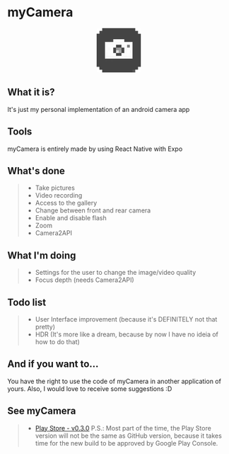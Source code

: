 # myCamera

<p align="center">
  <img src="/assets/icon.png" width="100" height="100" />
</p>

## What it is?

It's just my personal implementation of an android camera app

## Tools

myCamera is entirely made by using React Native with Expo

## What's done

> - Take pictures
> - Video recording
> - Access to the gallery
> - Change between front and rear camera
> - Enable and disable flash
> - Zoom
> - Camera2API

## What I'm doing

> - Settings for the user to change the image/video quality
> - Focus depth (needs Camera2API)

## Todo list

> - User Interface improvement (because it's DEFINITELY not that pretty)
> - HDR (It's more like a dream, because by now I have no ideia of how to do that)

## And if you want to...

You have the right to use the code of myCamera in another application of yours. Also, I would love to
receive some suggestions :D

## See myCamera

> - [Play Store - v0.3.0](https://play.google.com/store/apps/details?id=com.brenu.camera) P.S.: Most part of the time, the Play Store version will not be the same as GitHub version, because it takes time for the new build to be approved by Google Play Console.
